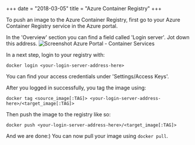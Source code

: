 +++
date = "2018-03-05"
title = "Azure Container Registry"
+++

To push an image to the Azure Container Registry, first go to your Azure Container Registry service in the Azure portal.

In the 'Overview' section you can find a field called 'Login server'. Jot down this address.
![Screenshot Azure Portal - Container Services][azure-portal-container-services]

In a next step, login to your registry with:
```
docker login <your-login-server-address-here>
```

You can find your access credentials under 'Settings/Access Keys'.

After you logged in successfully, you tag the image using:
```
docker tag <source_image[:TAG]> <your-login-server-address-here>/<target_image[:TAG]>
```
Then push the image to the registry like so:
```
docker push <your-login-server-address-here>/<target_image[:TAG]>
```
And we are done:) You can now pull your image using `docker pull`.

[azure-portal-container-services]: /img/az-container-services.PNG "Screenshot Azure Portal - Container Services"